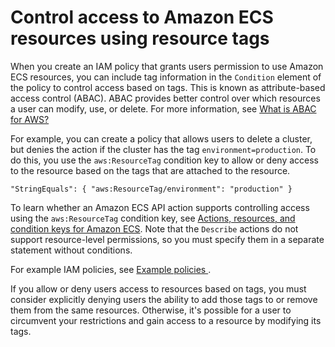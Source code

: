 # Control access to Amazon ECS resources using resource tags<a name="control-access-with-tags"></a>

When you create an IAM policy that grants users permission to use Amazon ECS resources, you can include tag information in the `Condition` element of the policy to control access based on tags\. This is known as attribute\-based access control \(ABAC\)\. ABAC provides better control over which resources a user can modify, use, or delete\. For more information, see [What is ABAC for AWS?](https://docs.aws.amazon.com/IAM/latest/UserGuide/introduction_attribute-based-access-control.html)

For example, you can create a policy that allows users to delete a cluster, but denies the action if the cluster has the tag `environment=production`\. To do this, you use the `aws:ResourceTag` condition key to allow or deny access to the resource based on the tags that are attached to the resource\.

```
"StringEquals": { "aws:ResourceTag/environment": "production" }
```

To learn whether an Amazon ECS API action supports controlling access using the `aws:ResourceTag` condition key, see [Actions, resources, and condition keys for Amazon ECS](https://docs.aws.amazon.com/service-authorization/latest/reference/list_amazonecs.html)\. Note that the `Describe` actions do not support resource\-level permissions, so you must specify them in a separate statement without conditions\.

For example IAM policies, see [Example policies ](iam-policies-ecs-console.md)\. 

If you allow or deny users access to resources based on tags, you must consider explicitly denying users the ability to add those tags to or remove them from the same resources\. Otherwise, it's possible for a user to circumvent your restrictions and gain access to a resource by modifying its tags\.